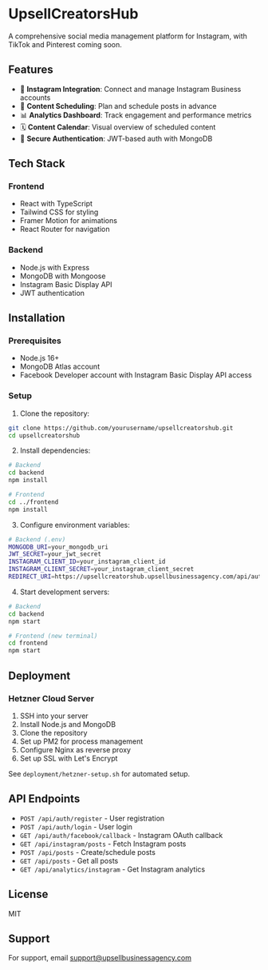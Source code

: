 # UpsellCreatorsHub

A comprehensive social media management platform for Instagram, with TikTok and Pinterest coming soon.

## Features

- 📱 **Instagram Integration**: Connect and manage Instagram Business accounts
- 📅 **Content Scheduling**: Plan and schedule posts in advance
- 📊 **Analytics Dashboard**: Track engagement and performance metrics
- 🗓️ **Content Calendar**: Visual overview of scheduled content
- 🔐 **Secure Authentication**: JWT-based auth with MongoDB

## Tech Stack

### Frontend
- React with TypeScript
- Tailwind CSS for styling
- Framer Motion for animations
- React Router for navigation

### Backend
- Node.js with Express
- MongoDB with Mongoose
- Instagram Basic Display API
- JWT authentication

## Installation

### Prerequisites
- Node.js 16+
- MongoDB Atlas account
- Facebook Developer account with Instagram Basic Display API access

### Setup

1. Clone the repository:
```bash
git clone https://github.com/yourusername/upsellcreatorshub.git
cd upsellcreatorshub
```

2. Install dependencies:
```bash
# Backend
cd backend
npm install

# Frontend
cd ../frontend
npm install
```

3. Configure environment variables:
```bash
# Backend (.env)
MONGODB_URI=your_mongodb_uri
JWT_SECRET=your_jwt_secret
INSTAGRAM_CLIENT_ID=your_instagram_client_id
INSTAGRAM_CLIENT_SECRET=your_instagram_client_secret
REDIRECT_URI=https://upsellcreatorshub.upsellbusinessagency.com/api/auth/facebook/callback
```

4. Start development servers:
```bash
# Backend
cd backend
npm start

# Frontend (new terminal)
cd frontend
npm start
```

## Deployment

### Hetzner Cloud Server

1. SSH into your server
2. Install Node.js and MongoDB
3. Clone the repository
4. Set up PM2 for process management
5. Configure Nginx as reverse proxy
6. Set up SSL with Let's Encrypt

See `deployment/hetzner-setup.sh` for automated setup.

## API Endpoints

- `POST /api/auth/register` - User registration
- `POST /api/auth/login` - User login
- `GET /api/auth/facebook/callback` - Instagram OAuth callback
- `GET /api/instagram/posts` - Fetch Instagram posts
- `POST /api/posts` - Create/schedule posts
- `GET /api/posts` - Get all posts
- `GET /api/analytics/instagram` - Get Instagram analytics

## License

MIT

## Support

For support, email support@upsellbusinessagency.com